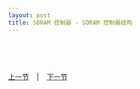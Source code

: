 ```yaml
---
layout: post
title: SDRAM 控制器 - SDRAM 控制器结构
---
```


## 

	

<br> <br> 
<div> <a href="chp5-3.html">上一节</a> &nbsp;&nbsp; | &nbsp;&nbsp; <a href="chp5-5.html">下一节</a> </div> <br> <br>